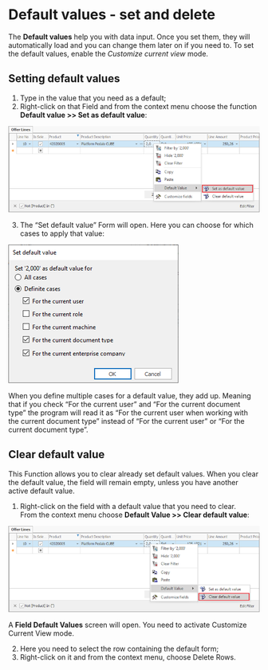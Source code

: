 # Default values - set and delete

The <b>Default values</b> help you with data input. Once you set them, they will automatically load and you can change them later on if you need to. To set the default values, enable the *Customize current view* mode.

## Setting default values

1. Type in the value that you need as a default; <br>
2. Right-click on that Field and from the context menu choose the function <b>Default value >> Set as default value</b>:

![Set default value](pictures/set-default-value.png) 

3. The “Set default value” Form will open. Here you can choose for which cases to apply that value:

![Default value cases](pictures/default-value-cases.png) 

When you define multiple cases for a default value, they add up. Meaning that if you check “For the current user” and “For the current document type” the program will read it as “For the current user when working with the current document type” instead of “For the current user” or “For the current document type”.

## Clear default value 

This Function allows you to clear already set default values. When you clear the default value, the field will remain empty, unless you have another active default value.

1. Right-click on the field with a default value that you need to clear. <br>
From the context menu choose <b>Default Value >> Clear default value</b>:

![Clear default value](pictures/clear-default-value.png) 

A <b>Field Default Values</b> screen will open. You need to activate Customize Current View mode. 

2. Here you need to select the row containing the default form;
3. Right-click on it and from the context menu, choose Delete Rows.
